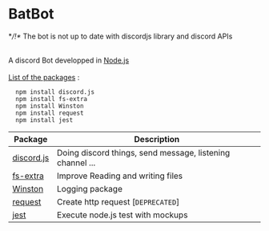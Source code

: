 # BatBot
**/!\** The bot is not up to date with discordjs library and discord APIs

\
A discord Bot developped in [Node.js][node-js-link] \
\
<u>List of the packages</u> :

```SHELL
  npm install discord.js
  npm install fs-extra
  npm install Winston
  npm install request
  npm install jest
```

|            Package            |                        Description                        |
| ----------------------------- |  -------------------------------------------------------  |
| [discord.js][discord-js-link] | Doing discord things, send message, listening channel ... |
| [fs-extra][fs-extra-link]     | Improve Reading and writing files                         |
| [Winston][winston-link]       | Logging package                                           |
| [request][request-link]       | Create http request [`DEPRECATED`]                        |
| [jest][jest-link]             | Execute node.js test with mockups                         |


[//]: # (Referenced links that can be used instead of putting links everywhere)

   [git-repo-link]: <https://github.com/KioHugo/BatBot>
   [node-js-link]: <https://nodejs.org/en/>
   [discord-js-link]: <https://discord.js.org/#/docs/main/stable/general/welcome>
   [winston-link]: <https://github.com/winstonjs/winston/tree/2.x>
   [fs-extra-link]: <https://www.npmjs.com/package/fs-extra>
   [request-link]: <https://www.npmjs.com/package/request>
   [jest-link]: <https://jestjs.io/en/>

